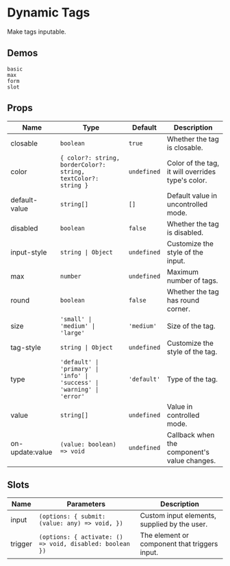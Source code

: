 # Dynamic Tags

Make tags inputable.

## Demos

```demo
basic
max
form
slot
```

## Props

| Name | Type | Default | Description |
| --- | --- | --- | --- |
| closable | `boolean` | `true` | Whether the tag is closable. |
| color | `{ color?: string, borderColor?: string, textColor?: string }` | `undefined` | Color of the tag, it will overrides type's color. |
| default-value | `string[]` | `[]` | Default value in uncontrolled mode. |
| disabled | `boolean` | `false` | Whether the tag is disabled. |
| input-style | `string \| Object` | `undefined` | Customize the style of the input. |
| max | `number` | `undefined` | Maximum number of tags. |
| round | `boolean` | `false` | Whether the tag has round corner. |
| size | `'small' \| 'medium' \| 'large'` | `'medium'` | Size of the tag. |
| tag-style | `string \| Object` | `undefined` | Customize the style of the tag. |
| type | `'default' \| 'primary' \| 'info' \| 'success' \| 'warning' \| 'error'` | `'default'` | Type of the tag. |
| value | `string[]` | `undefined` | Value in controlled mode. |
| on-update:value | `(value: boolean) => void` | `undefined` | Callback when the component's value changes. |

## Slots

| Name | Parameters | Description |
| --- | --- | --- |
| input | `(options: { submit: (value: any) => void, })` | Custom input elements, supplied by the user. |
| trigger | `(options: { activate: () => void, disabled: boolean })` | The element or component that triggers input. |

